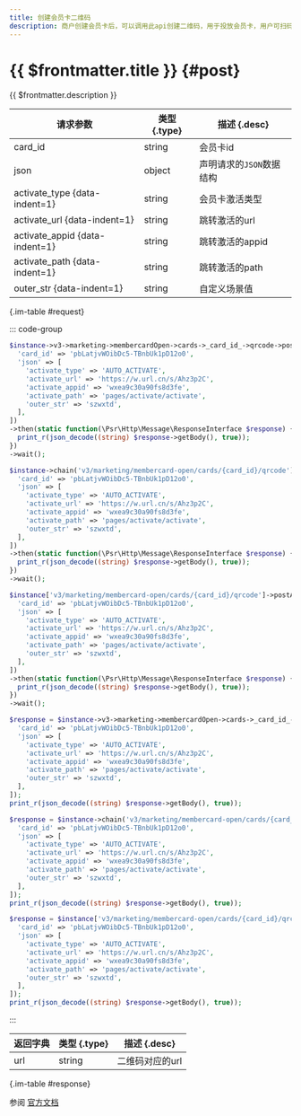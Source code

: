 ```yaml
---
title: 创建会员卡二维码
description: 商户创建会员卡后，可以调用此api创建二维码，用于投放会员卡，用户可扫码开通会员卡
---
```


# {{ $frontmatter.title }} {#post}

{{ $frontmatter.description }}

| 请求参数 | 类型 {.type} | 描述 {.desc}
| --- | --- | ---
| card_id | string | 会员卡id
| json | object | 声明请求的`JSON`数据结构
| activate_type {data-indent=1} | string | 会员卡激活类型
| activate_url {data-indent=1} | string | 跳转激活的url
| activate_appid {data-indent=1} | string | 跳转激活的appid
| activate_path {data-indent=1} | string | 跳转激活的path
| outer_str {data-indent=1} | string | 自定义场景值

{.im-table #request}

::: code-group

```php [异步纯链式]
$instance->v3->marketing->membercardOpen->cards->_card_id_->qrcode->postAsync([
  'card_id' => 'pbLatjvWOibDc5-TBnbUk1pD12o0',
  'json' => [
    'activate_type' => 'AUTO_ACTIVATE',
    'activate_url' => 'https://w.url.cn/s/Ahz3p2C',
    'activate_appid' => 'wxea9c30a90fs8d3fe',
    'activate_path' => 'pages/activate/activate',
    'outer_str' => 'szwxtd',
  ],
])
->then(static function(\Psr\Http\Message\ResponseInterface $response) {
  print_r(json_decode((string) $response->getBody(), true));
})
->wait();
```

```php [异步声明式]
$instance->chain('v3/marketing/membercard-open/cards/{card_id}/qrcode')->postAsync([
  'card_id' => 'pbLatjvWOibDc5-TBnbUk1pD12o0',
  'json' => [
    'activate_type' => 'AUTO_ACTIVATE',
    'activate_url' => 'https://w.url.cn/s/Ahz3p2C',
    'activate_appid' => 'wxea9c30a90fs8d3fe',
    'activate_path' => 'pages/activate/activate',
    'outer_str' => 'szwxtd',
  ],
])
->then(static function(\Psr\Http\Message\ResponseInterface $response) {
  print_r(json_decode((string) $response->getBody(), true));
})
->wait();
```

```php [异步属性式]
$instance['v3/marketing/membercard-open/cards/{card_id}/qrcode']->postAsync([
  'card_id' => 'pbLatjvWOibDc5-TBnbUk1pD12o0',
  'json' => [
    'activate_type' => 'AUTO_ACTIVATE',
    'activate_url' => 'https://w.url.cn/s/Ahz3p2C',
    'activate_appid' => 'wxea9c30a90fs8d3fe',
    'activate_path' => 'pages/activate/activate',
    'outer_str' => 'szwxtd',
  ],
])
->then(static function(\Psr\Http\Message\ResponseInterface $response) {
  print_r(json_decode((string) $response->getBody(), true));
})
->wait();
```

```php [同步纯链式]
$response = $instance->v3->marketing->membercardOpen->cards->_card_id_->qrcode->post([
  'card_id' => 'pbLatjvWOibDc5-TBnbUk1pD12o0',
  'json' => [
    'activate_type' => 'AUTO_ACTIVATE',
    'activate_url' => 'https://w.url.cn/s/Ahz3p2C',
    'activate_appid' => 'wxea9c30a90fs8d3fe',
    'activate_path' => 'pages/activate/activate',
    'outer_str' => 'szwxtd',
  ],
]);
print_r(json_decode((string) $response->getBody(), true));
```

```php [同步声明式]
$response = $instance->chain('v3/marketing/membercard-open/cards/{card_id}/qrcode')->post([
  'card_id' => 'pbLatjvWOibDc5-TBnbUk1pD12o0',
  'json' => [
    'activate_type' => 'AUTO_ACTIVATE',
    'activate_url' => 'https://w.url.cn/s/Ahz3p2C',
    'activate_appid' => 'wxea9c30a90fs8d3fe',
    'activate_path' => 'pages/activate/activate',
    'outer_str' => 'szwxtd',
  ],
]);
print_r(json_decode((string) $response->getBody(), true));
```

```php [同步属性式]
$response = $instance['v3/marketing/membercard-open/cards/{card_id}/qrcode']->post([
  'card_id' => 'pbLatjvWOibDc5-TBnbUk1pD12o0',
  'json' => [
    'activate_type' => 'AUTO_ACTIVATE',
    'activate_url' => 'https://w.url.cn/s/Ahz3p2C',
    'activate_appid' => 'wxea9c30a90fs8d3fe',
    'activate_path' => 'pages/activate/activate',
    'outer_str' => 'szwxtd',
  ],
]);
print_r(json_decode((string) $response->getBody(), true));
```

:::

| 返回字典 | 类型 {.type} | 描述 {.desc}
| --- | --- | ---
| url | string | 二维码对应的url

{.im-table #response}

参阅 [官方文档](https://pay.weixin.qq.com/wiki/doc/apiv3/wxpay/marketing/membercard_open/chapter4_3.shtml)
